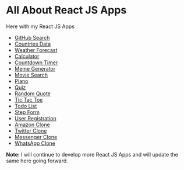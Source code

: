 # All About React JS Apps

Here with my React JS Apps

- [GitHub Search](https://praveenoruganti-github-search.firebaseapp.com/)
- [Countries Data](https://praveenoruganti-countries.firebaseapp.com/)
- [Weather Forecast](https://praveenoruganti-weather-app.firebaseapp.com/)
- [Calculator](https://praveen-calculator-app.firebaseapp.com/)
- [Countdown Timer](https://praveencountdown-timer-app.firebaseapp.com/)
- [Meme Generator](https://praveen-meme-generator.firebaseapp.com/)
- [Movie Search](https://praveenorugantitech-movie.firebaseapp.com/)
- [Piano](https://praveenoruganti-piano-app.firebaseapp.com/)
- [Quiz](https://praveenoruganti-quiz-app.firebaseapp.com/)
- [Random Quote](https://praveen-random-quote-app.firebaseapp.com/)
- [Tic Tac Toe](https://praveen-tic-tac-toe-app.firebaseapp.com/)
- [Todo List](https://praveenoruganti-todo-app.firebaseapp.com/)
- [Step Form](https://praveenorugantitech-step-form.firebaseapp.com)
- [User Registration](https://praveenoruganti-user-reg.firebaseapp.com/)
- [Amazon Clone](https://praveenoruganti-amaz.firebaseapp.com/)
- [Twitter Clone](https://praveenoruganti-twitter-clone.firebaseapp.com/)
- [Messenger Clone](https://praveenoruganti-msg-clone.firebaseapp.com/)
- [WhatsApp Clone](https://praveenoruganti-whatsapp.firebaseapp.com/)



**Note:** I will continue to develop more React JS Apps and will update the same here going forward.

<script data-name="BMC-Widget" src="https://cdnjs.buymeacoffee.com/1.0.0/widget.prod.min.js" data-id="praveenoruganti" data-description="Support me on Buy me a coffee!" data-message="Thank you for visiting. You can now buy me a coffee!" data-color="#5F7FFF" data-position="Right" data-x_margin="18" data-y_margin="18"></script>


